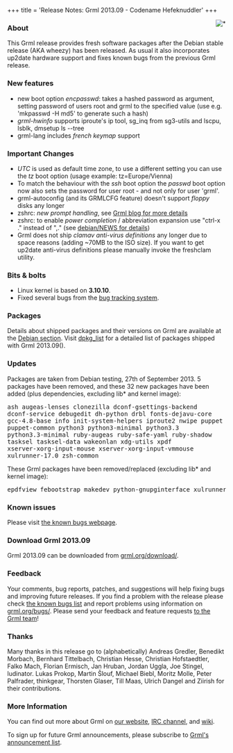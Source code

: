 +++
title = 'Release Notes: Grml 2013.09 - Codename Hefeknuddler'
+++

<p><a href="/screenshots/"><img align="right" style="margin-left: 20px;
border: 0" src="/screenshots/grml_2013.09.jpg" alt="*" /></a></p>

<h3>About</h3>

<p>This Grml release provides fresh software packages after the Debian
stable release (AKA wheezy) has been released. As usual it also
incorporates up2date hardware support and fixes known bugs from the
previous Grml release.</p>

<h3>New features</h3>

<ul>

<li>new boot option <em>encpasswd</em>: takes a hashed password as
argument, setting password of users root and grml to the specified
value (use e.g. 'mkpasswd -H md5' to generate such a hash)

<li><em>grml-hwinfo</em> supports iproute's ip tool, sg_inq from
sg3-utils and lscpu, lsblk, dmsetup ls --tree

<li>grml-lang includes <em>french keymap</em> support

</ul>

<h3>Important Changes</h3>

<ul>

<li><em>UTC</em> is used as default time zone, to use a different
setting you can use the <em>tz</em> boot option (usage example:
tz=Europe/Vienna)

<li>To match the behaviour with the <em>ssh</em> boot option the
<em>passwd</em> boot option now also sets the password for user root -
and not only for user 'grml'.

<li>grml-autoconfig (and its GRMLCFG feature) doesn't support
<em>floppy</em> disks any longer

<li>zshrc: <em>new prompt handling</em>, see <a
href="http://blog.grml.org/archives/381-grml-zshrc-new-prompt-feature.html">Grml
blog for more details</a>

<li>zshrc: to enable <em>power completion</em> / abbreviation
expansion use "ctrl-x ." instead of ",." (see <a
href="https://git.grml.org/f/grml-etc-core/debian/NEWS">debian/NEWS
for details</a>)

<li>Grml does not ship <em>clamav anti-virus definitions</em> any
longer due to space reasons (adding ~70MB to the ISO size). If you
want to get up2date anti-virus definitions please manually invoke the
freshclam utility.

</ul>

<h3>Bits &amp; bolts</h3>

<ul>
<li>Linux kernel is based on <b>3.10.10</b>.</li>
<li>Fixed several bugs from the <a href="http://bts.grml.org/grml/">bug tracking system</a>.</li>
</ul>

<h3>Packages</h3>

<p>Details about shipped packages and their versions on Grml are
available at the <a href="/files/#debian">Debian section</a>. Visit
<a href="/files/grml64-full_2013.09/dpkg.list">dpkg_list</a> for a
detailed list of packages shipped with Grml 2013.09().</p>

<h3>Updates</h3>

<p>Packages are taken from Debian testing, 27th of September
2013. 5 packages have been removed, and these 32 new packages
have been added (plus dependencies, excluding lib* and kernel image):</p>

<pre class="rahmen">
ash augeas-lenses clonezilla dconf-gsettings-backend
dconf-service debugedit dh-python drbl fonts-dejavu-core
gcc-4.8-base info init-system-helpers iproute2 nwipe puppet
puppet-common python3 python3-minimal python3.3
python3.3-minimal ruby-augeas ruby-safe-yaml ruby-shadow
tasksel tasksel-data wakeonlan xdg-utils xpdf
xserver-xorg-input-mouse xserver-xorg-input-vmmouse
xulrunner-17.0 zsh-common
</pre>

<p>These Grml packages have been removed/replaced (excluding lib* and kernel image):</p>

<pre class="rahmen">
epdfview febootstrap makedev python-gnupginterface xulrunner-10.0
</pre>

<h3>Known issues</h3>

<p>Please visit <a href="/bugs/known/">the known bugs webpage</a>.</p>

<h3>Download Grml 2013.09</h3>

<p>Grml 2013.09 can be downloaded from
<a href="http://grml.org/download/">grml.org/download/</a>.</p>

<h3>Feedback</h3>

<p>Your comments, bug reports, patches, and suggestions will help
fixing bugs and improving future releases. If you find a problem with
the release please check <a
href="/bugs/known/">the known bugs list</a> and report problems using information on <a
href="/bugs/">grml.org/bugs/</a>. Please send your feedback and
feature requests <a href="/contact/">to the Grml team</a>!</p>

<a name="thanks"></a>
<h3>Thanks</h3>

<p>Many thanks in this release go to (alphabetically)
Andreas Gredler,
Benedikt Morbach,
Bernhard Tittelbach,
Christian Hesse,
Christian Hofstaedtler,
Falko Mach,
Florian Ermisch,
Jan Hruban,
Jordan Uggla,
Joe Stingel,
ludinator.
Lukas Prokop,
Martin Šlouf,
Michael Biebl,
Moritz Molle,
Peter Palfrader,
thinkgear,
Thorsten Glaser,
Till Maas,
Ulrich Dangel and
Ziirish
for their contributions.</p>

<h3>More Information</h3>

<p>You can find out more about Grml on <a href="/">our website</a>, <a
href="/contact/#irc">IRC channel</a>, and <a
href="http://wiki.grml.org/">wiki</a>.

<p>To sign up for future Grml announcements, please subscribe to <a
href="http://ml.grml.org/mailman/listinfo/grml-announce">Grml's
announcement list</a>.</p>
